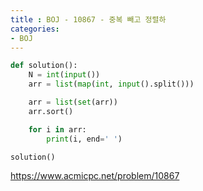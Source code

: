 ```yaml
---
title : BOJ - 10867 - 중복 빼고 정렬하
categories:
- BOJ
---
```


```python
def solution():
    N = int(input())
    arr = list(map(int, input().split()))

    arr = list(set(arr))
    arr.sort()

    for i in arr:
        print(i, end=' ')

solution()
```

https://www.acmicpc.net/problem/10867